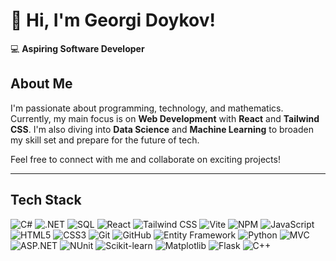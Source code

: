 # 👋 Hi, I'm Georgi Doykov!

💻 **Aspiring Software Developer**   
## About Me

I'm passionate about programming, technology, and mathematics. Currently, my main focus is on **Web Development** with **React** and **Tailwind CSS**. I'm also diving into **Data Science** and **Machine Learning** to broaden my skill set and prepare for the future of tech.

Feel free to connect with me and collaborate on exciting projects!

---

## Tech Stack
![C#](https://img.shields.io/badge/C%23-239120?style=for-the-badge&logo=c-sharp&logoColor=white&link=)
![.NET](https://img.shields.io/badge/.NET-%23239120.svg?style=for-the-badge&logo=.net&logoColor=white)
![SQL](https://img.shields.io/badge/SQL-%2300599C.svg?style=for-the-badge&logo=sqlite&logoColor=white)
![React](https://img.shields.io/badge/React-61DAFB?style=for-the-badge&logo=react&logoColor=black&link=)
![Tailwind CSS](https://img.shields.io/badge/Tailwind_CSS-06B6D4?style=for-the-badge&logo=tailwind-css&logoColor=white&link=)
![Vite](https://img.shields.io/badge/Vite-646CFF?style=for-the-badge&logo=vite&logoColor=white)
![NPM](https://img.shields.io/badge/NPM-CB3837?style=for-the-badge&logo=npm&logoColor=white)
![JavaScript](https://img.shields.io/badge/JavaScript-F7DF1E?style=for-the-badge&logo=javascript&logoColor=black&link=)
![HTML5](https://img.shields.io/badge/HTML5-E34F26?style=for-the-badge&logo=html5&logoColor=white&link=)
![CSS3](https://img.shields.io/badge/CSS3-1572B6?style=for-the-badge&logo=css3&logoColor=white&link=)
![Git](https://img.shields.io/badge/Git-%23F05032.svg?style=for-the-badge&logo=git&logoColor=white)
![GitHub](https://img.shields.io/badge/GitHub-%2312100E.svg?style=for-the-badge&logo=github&logoColor=white)
![Entity Framework](https://img.shields.io/badge/Entity_Framework-%23239120.svg?style=for-the-badge&logo=entity-framework&logoColor=white)
![Python](https://img.shields.io/badge/Python-3776AB?style=for-the-badge&logo=python&logoColor=white&link=)
![MVC](https://img.shields.io/badge/MVC-%23000000.svg?style=for-the-badge&logo=aspnet&logoColor=white)
![ASP.NET](https://img.shields.io/badge/ASP.NET-%230E4B77.svg?style=for-the-badge&logo=aspnet&logoColor=white)
![NUnit](https://img.shields.io/badge/NUnit-5C5C5C.svg?style=for-the-badge&logo=nunit&logoColor=white)
![Scikit-learn](https://img.shields.io/badge/Scikit--Learn-F7931E?style=for-the-badge&logo=scikit-learn&logoColor=white)
![Matplotlib](https://img.shields.io/badge/Matplotlib-3776AB?style=for-the-badge&logo=python&logoColor=white)
![Flask](https://img.shields.io/badge/Flask-%23000000.svg?style=for-the-badge&logo=flask&logoColor=white)
![C++](https://img.shields.io/badge/C%2B%2B-%2300599C.svg?style=for-the-badge&logo=c%2B%2B&logoColor=white)
